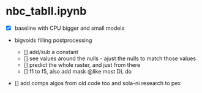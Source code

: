 
# nbc_tabII.ipynb 
- [x] baseline with CPU bigger and small models 
- bigvoids filling postprocessing 
    - [] add/sub a constant
    - [] see values around the nulls - ajust the nulls to match those values
    - [] predict the whole raster, and just from there 
    - [] f1 to f5, also add mask @like most DL do 

- [] add comps algos from old code too and sola-ni research to pex 